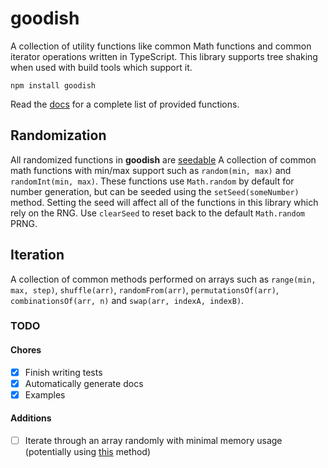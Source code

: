 # goodish
A collection of utility functions like common Math functions and common iterator operations written in TypeScript. This
library supports tree shaking when used with build tools which support it.

`npm install goodish`

Read the [docs](https://wyattis.github.io/goodish) for a complete list of provided functions.

## Randomization
All randomized functions in **goodish** are [seedable](https://wyattis.github.io/goodish/modules/_math_.html#setseed)
A collection of common math functions with min/max support such as `random(min, max)` and `randomInt(min, max)`. These 
functions use `Math.random` by default for number generation, but can be seeded using the `setSeed(someNumber)` method.
Setting the seed will affect all of the functions in this library which rely on the RNG. Use `clearSeed` to reset back
to the default `Math.random` PRNG.

## Iteration
A collection of common methods performed on arrays such as `range(min, max, step)`, `shuffle(arr)`, `randomFrom(arr)`, 
`permutationsOf(arr)`, `combinationsOf(arr, n)` and `swap(arr, indexA, indexB)`.


### TODO
#### Chores
- [x] Finish writing tests
- [x] Automatically generate docs
- [x] Examples

#### Additions
- [ ] Iterate through an array randomly with minimal memory usage (potentially using [this](https://en.wikipedia.org/wiki/Linear_congruential_generator) method)
